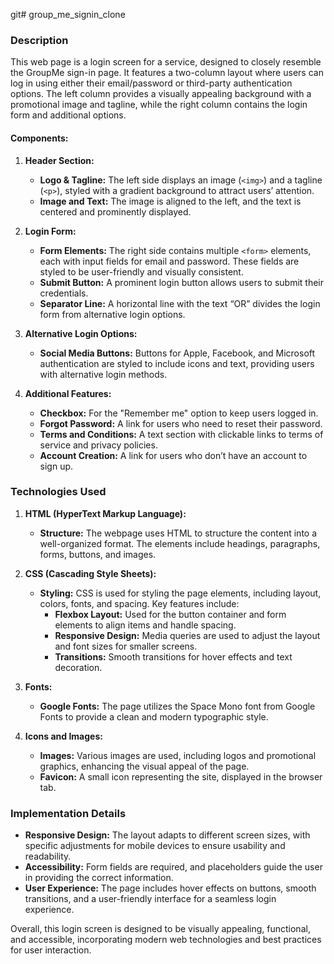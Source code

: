 git# group_me_signin_clone


### Description

This web page is a login screen for a service, designed to closely resemble the GroupMe sign-in page. It features a two-column layout where users can log in using either their email/password or third-party authentication options. The left column provides a visually appealing background with a promotional image and tagline, while the right column contains the login form and additional options.

#### **Components:**

1. **Header Section:**
   - **Logo & Tagline:** The left side displays an image (`<img>`) and a tagline (`<p>`), styled with a gradient background to attract users’ attention.
   - **Image and Text:** The image is aligned to the left, and the text is centered and prominently displayed.

2. **Login Form:**
   - **Form Elements:** The right side contains multiple `<form>` elements, each with input fields for email and password. These fields are styled to be user-friendly and visually consistent.
   - **Submit Button:** A prominent login button allows users to submit their credentials.
   - **Separator Line:** A horizontal line with the text “OR” divides the login form from alternative login options.

3. **Alternative Login Options:**
   - **Social Media Buttons:** Buttons for Apple, Facebook, and Microsoft authentication are styled to include icons and text, providing users with alternative login methods.

4. **Additional Features:**
   - **Checkbox:** For the "Remember me" option to keep users logged in.
   - **Forgot Password:** A link for users who need to reset their password.
   - **Terms and Conditions:** A text section with clickable links to terms of service and privacy policies.
   - **Account Creation:** A link for users who don’t have an account to sign up.

### Technologies Used

1. **HTML (HyperText Markup Language):**
   - **Structure:** The webpage uses HTML to structure the content into a well-organized format. The elements include headings, paragraphs, forms, buttons, and images.

2. **CSS (Cascading Style Sheets):**
   - **Styling:** CSS is used for styling the page elements, including layout, colors, fonts, and spacing. Key features include:
     - **Flexbox Layout:** Used for the button container and form elements to align items and handle spacing.
     - **Responsive Design:** Media queries are used to adjust the layout and font sizes for smaller screens.
     - **Transitions:** Smooth transitions for hover effects and text decoration.

3. **Fonts:**
   - **Google Fonts:** The page utilizes the Space Mono font from Google Fonts to provide a clean and modern typographic style.

4. **Icons and Images:**
   - **Images:** Various images are used, including logos and promotional graphics, enhancing the visual appeal of the page.
   - **Favicon:** A small icon representing the site, displayed in the browser tab.

### Implementation Details

- **Responsive Design:** The layout adapts to different screen sizes, with specific adjustments for mobile devices to ensure usability and readability.
- **Accessibility:** Form fields are required, and placeholders guide the user in providing the correct information.
- **User Experience:** The page includes hover effects on buttons, smooth transitions, and a user-friendly interface for a seamless login experience.

Overall, this login screen is designed to be visually appealing, functional, and accessible, incorporating modern web technologies and best practices for user interaction.
